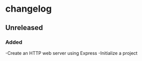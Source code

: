 # changelog

## Unreleased

### Added

-Create an HTTP web server using Express
-Initialize a project